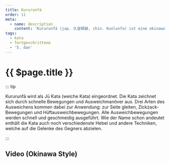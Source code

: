 ```yaml
---
title: Kururunfā
order: 11
meta:
  - name: description 
    content: 'Kururunfā (jap. 久留頓破, chin. Kunlunfa) ist eine okinawanische Kata des Karate der Strömung Shōrei-Ryū. Kururunfā geht auf eine chinesische Form namens Kun Lu zurück. Sie wird auch Kururun-Ha genannt. Kururun bedeutet beständig, Ha bedeutet brechen. Der chinesische Name der Kata nennt die Kampfkunst, die im buddhistischen Kloster auf dem Berg Kun Lun trainiert wurde. Der japanische Name soll auf eine Bergwächterin mit Namen Yama Gamae zurückzuführen sein.' 
tags:
  - kata
  - fortgeschrittene
  - '5. dan'
---
```


# {{ $page.title }}

<ShowDescription />

::: tip

Kururunfā wird als Jū Kata (weiche Kata) eingeordnet. Die Kata zeichnet sich durch schnelle Bewegungen und Ausweichmanöver aus. Drei Arten des Ausweichens kommen dabei zur Anwendung: zur Seite gleiten, Zickzack-Bewegungen und Hüftausweichbewegungen. Alle Ausweichbewegungen werden schnell und geschmeidig ausgeführt. Wie der Name schon andeutet enthält die Kata auch noch verschiedenste Hebel und andere Techniken, welche auf die Gelenke des Gegners abzielen.

:::

## Video (Okinawa Style)

<YouTube videoid="tpoJ4-6L1Wc" />